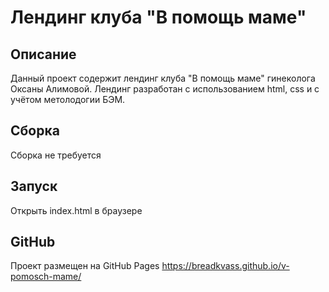 # Лендинг клуба "В помощь маме"
## Описание
Данный проект содержит лендинг  клуба "В помощь маме" гинеколога Оксаны Алимовой. Лендинг разработан с использованием html, css и с учётом метолодогии БЭМ.

## Сборка
Сборка не требуется

## Запуск
Открыть index.html в браузере

## GitHub
Проект размещен на GitHub Pages https://breadkvass.github.io/v-pomosch-mame/